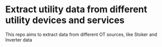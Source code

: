 # Extract utility data from different utility devices and services

This repo aims to extract data from different OT sources, like Stoker and Inverter data
